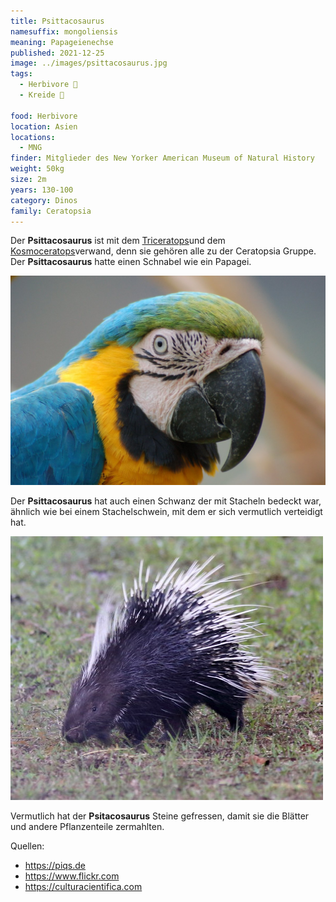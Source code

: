 ```yaml
---
title: Psittacosaurus
namesuffix: mongoliensis
meaning: Papageienechse
published: 2021-12-25
image: ../images/psittacosaurus.jpg
tags:
  - Herbivore 🌿
  - Kreide 🦴
  
food: Herbivore
location: Asien
locations:
  - MNG
finder: Mitglieder des New Yorker American Museum of Natural History
weight: 50kg
size: 2m
years: 130-100
category: Dinos
family: Ceratopsia
---
```

Der **Psittacosaurus** ist mit dem [Triceratops](/dinos/triceratops/)und dem [Kosmoceratops](/dinos/kosmoceratops)verwand, denn sie gehören alle zu der Ceratopsia Gruppe. Der **Psittacosaurus** hatte einen Schnabel wie ein Papagei.

![Papagei ](../images/papagei.jpg)

Der **Psittacosaurus** hat auch einen Schwanz der mit Stacheln bedeckt war, ähnlich wie bei einem Stachelschwein, mit dem er sich vermutlich verteidigt hat.

![Stachelschwein](../images/stachelschwein.jpg)

Vermutlich hat der **Psitacosaurus** Steine gefressen, damit sie die Blätter und andere Pflanzenteile zermahlten.

Quellen:

* <https://piqs.de>
* <https://www.flickr.com>
* <https://culturacientifica.com>

